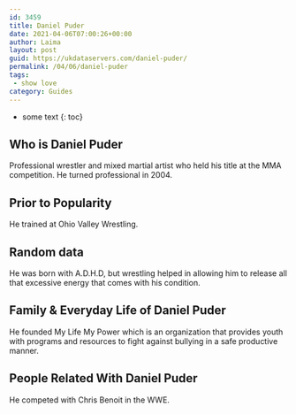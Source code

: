 ```yaml
---
id: 3459
title: Daniel Puder
date: 2021-04-06T07:00:26+00:00
author: Laima
layout: post
guid: https://ukdataservers.com/daniel-puder/
permalink: /04/06/daniel-puder
tags:
 - show love
category: Guides
---
```


* some text
{: toc}


## Who is Daniel Puder
                  
                  
                  
Professional wrestler and mixed martial artist who held his title at the MMA competition. He turned professional in 2004.
                  
              
            
              
            
                
                
                
## Prior to Popularity
                  
                  
                  
He trained at Ohio Valley Wrestling.
                  
              
            
              
            
                
                
                
## Random data
                  
                  
                  
He was born with A.D.H.D, but wrestling helped in allowing him to release all that excessive energy that comes with his condition.
                  
              
            
              
            
                
                
                
## Family & Everyday Life of Daniel Puder
                  
                  
                  
He founded My Life My Power which is an organization that provides youth with programs and resources to fight against bullying in a safe productive manner.
                  
              
            
              
            
                
                
                
## People Related With Daniel Puder
                  
                  
                  
He competed with Chris Benoit in the WWE.
                  
              
            
              
            
                
              
            
              
              
            
            
              
            
          
          
          